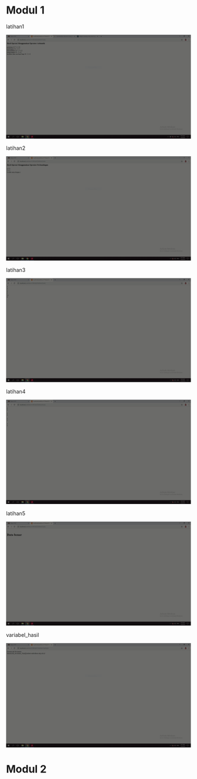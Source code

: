 # Modul 1

latihan1

![alt text](https://github.com/FirmansyahD/Praktikum1/blob/master/latihan1.PNG)

latihan2

![alt text](https://github.com/FirmansyahD/Praktikum1/blob/master/latihan2.PNG)

latihan3

![alt text](https://github.com/FirmansyahD/Praktikum1/blob/master/latihan3.PNG)

latihan4

![alt text](https://github.com/FirmansyahD/Praktikum1/blob/master/latihan4.PNG)

latihan5

![alt text](https://github.com/FirmansyahD/Praktikum1/blob/master/latihan5.PNG)

variabel_hasil

![alt text](https://github.com/FirmansyahD/Praktikum1/blob/master/variabel_hasil.PNG)

# Modul 2




